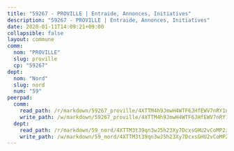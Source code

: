 ```yaml
---
title: "59267 - PROVILLE | Entraide, Annonces, Initiatives"
description: "59267 - PROVILLE | Entraide, Annonces, Initiatives"
date: 2020-01-11T14:09:21+09:00
collapsible: false
layout: commune
comm:
  nom: "PROVILLE"
  slug: proville
  cp: "59267"
dept:
  nom: "Nord"
  slug: nord
  num: "59"
peerpad:
  comm:
    read_path: /r/markdown/59267_proville/4XTTM4h9JmwH4WTF6JHfEWV7nRY1ngGhooFbkDXY5TN12ePAp
    write_path: /w/markdown/59267_proville/4XTTM4h9JmwH4WTF6JHfEWV7nRY1ngGhooFbkDXY5TN12ePAp-K3TgUXHm7RuRQSg3a886sAsBiAozoD6gs5sfpRqfQwGfD516QQox1GXPx3PxvbpZC3SZsT9bicNLZubCegbvYqYEULdThvTkCFrJpkiTLRbYT4F6Migvjaa2o4vZjhxXj3yGJTHA
  dept:
    read_path: /r/markdown/59_nord/4XTTM3t39qn3wJ5h23Xy7DcxsGHU2vCoMP2z3iS4TUn3TrtdJ
    write_path: /w/markdown/59_nord/4XTTM3t39qn3wJ5h23Xy7DcxsGHU2vCoMP2z3iS4TUn3TrtdJ-K3TgTuZGkuZqXfr6fpmH7pGsMT6ndvZQMyRDze5QBt7XScLWHoBi246kLoDKpTH2Yo4f3AFSSJqGc2ozvNww7qPLqsDjpvahxCbQ6F5znbfjp6kVgaDcTYc9LyhwSfYuCevnvZUQ
---
```


